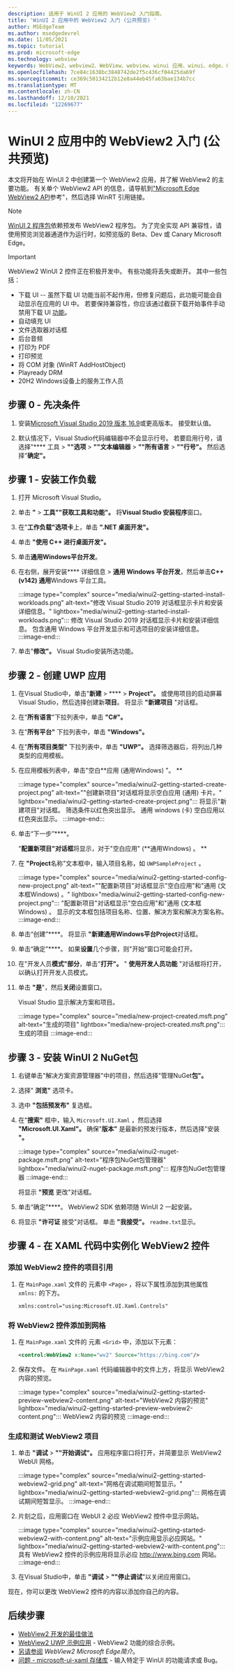 ```yaml
---
description: 适用于 WinUI 2 应用的 WebView2 入门指南。
title: 'WinUI 2 应用中的 WebView2 入门 (公共预览) '
author: MSEdgeTeam
ms.author: msedgedevrel
ms.date: 11/05/2021
ms.topic: tutorial
ms.prod: microsoft-edge
ms.technology: webview
keywords: WebView2、webview2、WebView、webview、winui 应用、winui、edge、CoreWebView2、浏览器控件、edge html、入门、入门、.NET
ms.openlocfilehash: 7ce84c1638bc3848742de2f5c436cf04425da69f
ms.sourcegitcommit: ce369c50134212b12e8a44eb45fa63bae134b7cc
ms.translationtype: MT
ms.contentlocale: zh-CN
ms.lasthandoff: 12/10/2021
ms.locfileid: "12269677"
---
```

# <a name="get-started-with-webview2-in-winui-2-apps-public-preview"></a>WinUI 2 应用中的 WebView2 入门 (公共预览) 

本文将开始在 WinUI 2 中创建第一个 WebView2 应用，并了解 WebView2 的主要功能。 有关单个 WebView2 API 的信息，请导航到["Microsoft Edge WebView2 API](../webview2-api-reference.md)参考"，然后选择 WinRT 引用链接。

> [!NOTE]
> [WinUI 2 程序包](https://www.nuget.org/packages/Microsoft.UI.Xaml/2.8.0-prerelease.210927001)依赖预发布 WebView2 程序包。 为了完全实现 API 兼容性，请使用预览浏览器通道作为运行时，如预览版的 Beta、Dev 或 Canary Microsoft Edge。

> [!Important]
> WebView2 WinUI 2 控件正在积极开发中。 有些功能将丢失或断开。 其中一些包括：
> * 下载 UI -- 虽然下载 UI 功能当前不起作用，但修复问题后，此功能可能会自动显示在应用的 UI 中。  若要保持兼容性，你应该通过截获下载开始事件手动禁用下载 UI [功能](/microsoft-edge/webview2/reference/winrt/microsoft_web_webview2_core/corewebview2downloadstartingeventargs)。
> * 自动填充 UI
> * 文件选取器对话框
> * 后台音频
> * 打印为 PDF
> * 打印预览
> * 将 COM 对象 (WinRT AddHostObject) 
> * Playready DRM
> * 20H2 Windows设备上的服务工作人员

## <a name="step-0---prerequisites"></a>步骤 0 - 先决条件

1.  安装[Microsoft Visual Studio 2019 版本 16.9](/visualstudio/releases/2019/release-notes-v16.9)或更高版本。 接受默认值。

1.  默认情况下，Visual Studio代码编辑器中不会显示行号。 若要启用行号，请选择"**** 工具  >  **""选项**  >  **""文本编辑器**  >  **""所有语言**  >  **""行号"。**  然后选择"**确定"。**


## <a name="step-1---install-workloads"></a>步骤 1 - 安装工作负载

1.  打开 Microsoft Visual Studio。
 
1.  单击 **"**  >  **工具""获取工具和功能"。**  将**Visual Studio 安装程序**窗口。

1.  在"**工作负载"选项卡**上，单击 **".NET 桌面开发"。**

1.  单击 **"使用 C++ 进行桌面开发"。**

1.  单击**通用Windows平台开发**。

1. 在右侧，展开安装**** 详细信息  >  **通用 Windows 平台开发**，然后单击**C++ (v142) 通用**Windows 平台工具。

    :::image type="complex" source="media/winui2-getting-started-install-workloads.png" alt-text="修改 Visual Studio 2019 对话框显示卡片和安装详细信息。" lightbox="media/winui2-getting-started-install-workloads.png":::
       修改 Visual Studio 2019 对话框显示卡片和安装详细信息。 包含通用 Windows 平台开发显示和可选项目的安装详细信息。
    :::image-end:::

1.  单击"**修改"。** Visual Studio安装所选功能。


## <a name="step-2---create-a-uwp-app"></a>步骤 2 - 创建 UWP 应用

1.  在Visual Studio中，单击"**新建**  >  ****  >  **Project"。**  或使用项目的启动屏幕Visual Studio，然后选择创建新**项目**。  将显示 **"新建项目** "对话框。

1.  在"**所有语言**"下拉列表中，单击 **"C#"。**

1.  在"**所有平台"** 下拉列表中，单击 **"Windows"。**

1.  在"**所有项目类型"** 下拉列表中，单击 **"UWP"。**  选择筛选器后，将列出几种类型的应用模板。

1.  在应用模板列表中，单击"空白**应用 (通用Windows) "。 **

    :::image type="complex" source="media/winui2-getting-started-create-project.png" alt-text="&quot;创建新项目&quot;对话框将显示空白应用 (通用) 卡片。" lightbox="media/winui2-getting-started-create-project.png":::
       将显示"新建项目"对话框。 筛选条件以红色突出显示。 通用 windows (卡) 空白应用以红色突出显示。
    :::image-end:::

1.  单击“下一步”****。

    "**配置新项目"对话框**将显示，对于"空白应用" (**通用Windows) 。 **

1.  在 **"Project**名称"文本框中，输入项目名称，如 `UWPSampleProject` 。

    :::image type="complex" source="media/winui2-getting-started-config-new-project.png" alt-text="&quot;配置新项目&quot;对话框显示&quot;空白应用&quot;和&quot;通用 (文本框Windows) 。" lightbox="media/winui2-getting-started-config-new-project.png":::
       "配置新项目"对话框显示"空白应用"和"通用 (文本框Windows) 。 显示的文本框包括项目名称、位置、解决方案和解决方案名称。
    :::image-end:::

1.  单击“创建”****。  将显示 **"新建通用Windows平台Project**对话框。

1.  单击“确定”****。  如果**设置**几个步骤，则"开始"窗口可能会打开。

1.  在"开发人员**模式"部分**，单击"**打开"。**  " **使用开发人员功能** "对话框将打开，以确认打开开发人员模式。

1.  单击 **"是**"，然后**关闭**设置窗口。

    Visual Studio 显示解决方案和项目。

    :::image type="complex" source="media/new-project-created.msft.png" alt-text="生成的项目" lightbox="media/new-project-created.msft.png":::
        生成的项目
    :::image-end:::

## <a name="step-3---install-the-winui-2-nuget-package"></a>步骤 3 - 安装 WinUI 2 NuGet包

1.  右键单击"解决方案资源管理器"中的项目，然后选择"管理NuGet**包"。**

1.  选择" **浏览"** 选项卡。

1.  选中 **"包括预发布"** 复选框。

1.  在"**搜索"** 框中，输入 `Microsoft.UI.Xaml` ，然后选择 **"Microsoft.UI.Xaml"。**  确保"**版本"** 是最新的预发行版本，然后选择"安装 **"。**

    :::image type="complex" source="media/winui2-nuget-package.msft.png" alt-text="程序包NuGet包管理器" lightbox="media/winui2-nuget-package.msft.png":::
       程序包NuGet包管理器
    :::image-end:::

    将显示 **"预览** 更改"对话框。

1.  单击“确定”****。 WebView2 SDK 依赖项随 WinUI 2 一起安装。

    <!-- "Microsoft.UI.Xaml" here is equiv to WinUI 2; same team -->

1.  将显示 **"许可证** 接受"对话框。 单击 **"我接受"。**  `readme.txt`显示。

<!-- note: install halted after only WinUI 2 component, it didn't seem to install WebView2 even though that was the 2nd item listed.  assume that's ok now on my machine. -->


## <a name="step-4---instantiate-the-webview2-control-in-xaml-code"></a>步骤 4 - 在 XAML 代码中实例化 WebView2 控件

### <a name="add-the-project-reference-for-the-webview2-control"></a>添加 WebView2 控件的项目引用

1.  在 `MainPage.xaml` 文件的 元素中 `<Page>` ，将以下属性添加到其他属性 `xmlns:` 的下方。

    ```xml
    xmlns:control="using:Microsoft.UI.Xaml.Controls"
    ```

### <a name="add-the-webview2-control-to-the-grid"></a>将 WebView2 控件添加到网格

1.  在 `MainPage.xaml` 文件的 元素 `<Grid>` 中，添加以下元素：

    ```xml
    <control:WebView2 x:Name="wv2" Source="https://bing.com"/>
    ```

1.  保存文件。 在 `MainPage.xaml` 代码编辑器中的文件上方，将显示 WebView2 内容的预览。

    :::image type="complex" source="media/winui2-getting-started-preview-webview2-content.png" alt-text="WebView2 内容的预览" lightbox="media/winui2-getting-started-preview-webview2-content.png":::
       WebView2 内容的预览
    :::image-end:::

### <a name="build-and-test-the-webview2-project"></a>生成和测试 WebView2 项目

1.  单击 **"调试**  >  **""开始调试"。**  应用程序窗口将打开，并简要显示 WebView2 WebUI 网格。

    :::image type="complex" source="media/winui2-getting-started-webview2-grid.png" alt-text="网格在调试期间短暂显示。" lightbox="media/winui2-getting-started-webview2-grid.png":::
       网格在调试期间短暂显示。
    :::image-end:::

1.  片刻之后，应用窗口在 WebUI 2 必应 WebView2 控件中显示网站。

    :::image type="complex" source="media/winui2-getting-started-webview2-with-content.png" alt-text="示例应用显示必应网站。" lightbox="media/winui2-getting-started-webview2-with-content.png":::
       具有 WebView2 控件的示例应用将显示必应 http://www.bing.com 网站。
    :::image-end:::

1.  在Visual Studio中，单击 **"调试**  >  **""停止调试**"以关闭应用窗口。

现在，你可以更改 WebView2 控件的内容以添加你自己的内容。


<!-- ====================================================================== -->
## <a name="next-steps"></a>后续步骤

*  [WebView2 开发的最佳做法](../concepts/developer-guide.md)
*  [WebView2 UWP 示例应用](https://github.com/MicrosoftEdge/WebView2Samples/tree/master/SampleApps/webview2_sample_uwp) - WebView2 功能的综合示例。
*  [另请参阅](../index.md#see-also) _WebView2 Microsoft Edge简介_。
*  [问题 - microsoft-ui-xaml 存储库](https://github.com/microsoft/microsoft-ui-xaml/issues) - 输入特定于 WinUI 的功能请求或 Bug。
